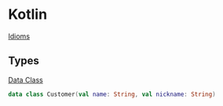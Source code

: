 # Kotlin

[Idioms](https://kotlinlang.org/docs/idioms.html)

## Types

[Data Class](https://kotlinlang.org/docs/data-classes.html)

```kotlin
data class Customer(val name: String, val nickname: String)
```